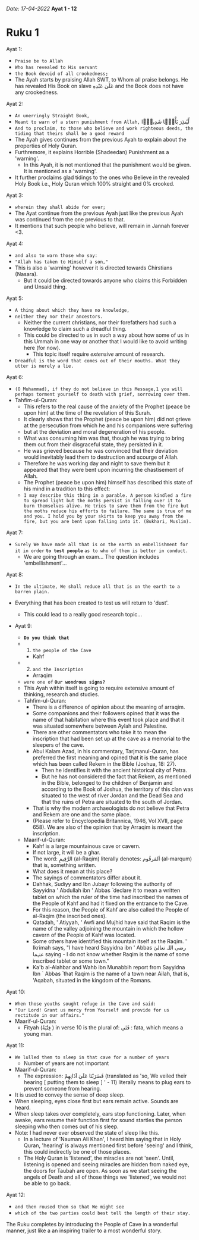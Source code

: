 
*Date: 17-04-2022*
**Ayat  1 - 12**
# Ruku 1

Ayat 1:
- `Praise be to Allah`
- `Who has revealed to His servant`
- `the Book devoid of all crookedness;`
- The Ayah starts by praising Allah SWT, to Whom all praise belongs. He has revealed His Book on slave عَلَىٰ عَبْدِهِ and the Book does not have any crookedness.

Ayat 2:
- `An unerringly Straight Book,`
- `Meant to warn of a stern punishment from Allah,` لِّيُنذِرَ بَأْسًۭا شَدِيدًۭا  
- `And to proclaim, to those who believe and work righteous deeds, the tiding that theirs shall be a good reward`
- The Ayah gives continues from the previous Ayah to explain about the properties of Holy Quran.
- Furthremore, it explains Horrible (Shadeedan) Punishment as a 'warning'.
  - In this Ayah, it is not mentioned that the punishment would be given. It is mentioned as a 'warning'.
- It further proclaims glad tidings to the ones who Believe in the revealed Holy Book i.e., Holy Quran which 100% straight and 0% crooked.


Ayat 3:
- `wherein they shall abide for ever;`
- The Ayat continue from the previous Ayah just like the previous Ayah was continued from the one previous to that.
- It mentions that such people who believe, will remain in Jannah forever <3.


Ayat 4:
- `and also to warn those who say: `
- `"Allah has taken to Himself a son,"`
- This is also a 'warning' however it is directed towards Chirstians (Nasara).
  - But it could be directed towards anyone who claims this Forbidden and Unsaid thing.

Ayat 5:
- `A thing about which they have no knowledge, `
- `neither they nor their ancestors. `
  - Neither the current christians, nor their forefathers had such a knowledge to claim such a dreadful thing.
  - This could be directed to us in such a way about how some of us in this Ummah in one way or another that I would like to avoid writing here (for now).
    - This topic itself require *extensive* amount of research.
- `Dreadful is the word that comes out of their mouths. What they utter is merely a lie.`


Ayat 6:
- `(O Muhammad), if they do not believe in this Message,1 you will perhaps torment yourself to death with grief, sorrowing over them.`
 - Tahfim-ul-Quran:
   - This refers to the real cause of the anxiety of the Prophet (peace be upon him) at the time of the revelation of this Surah. 
   - It clearly shows that the Prophet (peace be upon him) did not grieve at the persecution from which he and his companions were suffering 
   - but at the deviation and moral degeneration of his people. 
   - What was consuming him was that, though he was trying to bring them out from their disgraceful state, they persisted in it. 
   - He was grieved because he was convinced that their deviation would inevitably lead them to destruction and scourge of Allah. 
   - Therefore he was working day and night to save them but it appeared that they were bent upon incurring the chastisement of Allah. 
   - The Prophet (peace be upon him) himself has described this state of his mind in a tradition to this effect: 
   - `I may describe this thing in a parable. A person kindled a fire to spread light but the moths persist in falling over it to burn themselves alive. He tries to save them from the fire but the moths reduce his efforts to failure. The same is true of me and you. I hold you by your skirts to keep you away from the fire, but you are bent upon falling into it. (Bukhari, Muslim).`


Ayat 7:
- `Surely We have made all that is on the earth an embellishment for it in order` **`to test people`** `as to who of them is better in conduct.` 
  - We are going through an exam... The question includes 'embellishment'...


Ayat 8:
- `In the ultimate, We shall reduce all that is on the earth to a barren plain.`
- Everything that has been created to test us will return to 'dust'.
  - This could lead to a really good research topic...


- Ayat 9:
  - **`Do you think that`** 
  - 1. `the people of the Cave`
    - Kahf
  - 2. `and the Inscription` 
    - Arraqim
  - `were one of` **`Our wondrous signs?`**
  - This Ayah within itself is going to require extensive amount of thinking, research and studies.
  - Tahfim-ul-Quran:
    - There is a difference of opinion about the meaning of arraqim. 
    - Some companions and their followers opined that it was the name of that habitation where this event took place and that it was situated somewhere between Aylah and Palestine. 
    - There are other commentators who take it to mean the inscription that had been set up at the cave as a memorial to the sleepers of the cave. 
    - Abul Kalam Azad, in his commentary, Tarjmanul-Quran, has preferred the first meaning and opined that it is the same place which has been called Rekem in the Bible (Joshua, 18: 27). 
      - Then he identifies it with the ancient historical city of Petra.
      -  But he has not considered the fact that Rekem, as mentioned in the Bible, belonged to the children of Benjamin and according to the Book of Joshua, the territory of this clan was situated to the west of river Jordan and the Dead Sea and that the ruins of Petra are situated to the south of Jordan. 
     - That is why the modern archaeologists do not believe that Petra and Rekem are one and the same place. 
     - (Please refer to Encyclopedia Britannica, 1946, Vol XVII, page 658). We are also of the opinion that by Arraqim is meant the inscription.
  - Maarif-ul-Quran:
    - Kahf is a large mountainous cave or cavern. 
    - If not large, it will be a ghar. 
    - The word: الرَّ‌قِيمِ (al-Raqim) literally denotes: اَلمَرقُوم (al-marqum) that is, something written. 
    - What does it mean at this place? 
    - The sayings of commentators differ about it. 
    - Dahhak, Sudiyy and Ibn Jubayr following the authority of Sayyidna ' Abdullah ibn ' Abbas ؓ declare it to mean a written tablet on which the ruler of the time had inscribed the names of the People of Kahf and had it fixed on the entrance to the Cave. 
    - For this reason, the People of Kahf are also called the People of al-Raqim (the inscribed ones). 
    - Qatadah, ' Atiyyah, ' Awfi and Mujhid have said that Raqim is the name of the valley adjoining the mountain in which the hollow cavern of the People of Kahf was located. 
    - Some others have identified this mountain itself as the Raqim. ' Ikrimah says, "I have heard Sayyidna ibn ' Abbas رضی اللہ تعالیٰ عنہما saying - I do not know whether Raqim is the name of some inscribed tablet or some town." 
    - Ka'b al-Alahbar and Wahb ibn Munabbih report from Sayyidna Ibn ` Abbas ؓ that Raqim is the name of a town near Ailah, that is, 'Aqabah, situated in the kingdom of the Romans.


Ayat 10:
- `When those youths sought refuge in the Cave and said:` 
- `"Our Lord! Grant us mercy from Yourself and provide for us rectitude in our affairs."`
- Maarif-ul-Quran:
  - Fityah (فِتْيَةُ ) in verse 10 is the plural of: فَتٰی : fata, which means a young man.


Ayat 11:
 - `We lulled them to sleep in that cave for a number of years`
   - Number of years are not important
 - Maarif-ul-Quran:
   - The expression: فَضَرَ‌بْنَا عَلَىٰ آذَانِهِمْ (translated as 'so, We veiled their hearing [ putting them to sleep ] ' - 11) literally means to plug ears to prevent someone from hearing. 
  - It is used to convey the sense of deep sleep. 
  - When sleeping, eyes close first but ears remain active. Sounds are heard. 
  - When sleep takes over completely, ears stop functioning. Later, when awake, ears resume their function first for sound startles the person sleeping who then comes out of his sleep.
  - Note: I had never ever observed the state of sleep like this.
    - In a lecture of 'Nauman Ali Khan', I heard him saying that in Holy Quran, 'hearing' is always mentioned first before 'seeing' and I think, this could indirectly be one of those places.
    - The Holy Quran is 'listened', the miracles are not 'seen'. Until, listening is opened and seeing miracles are hidden from naked eye, the doors for Taubah are open. As soon as we start seeing the angels of Death and all of those things we 'listened', we would not be able to go back.



Ayat 12:
- `and then roused them so that We might see `
- `which of the two parties could best tell the length of their stay.`

The Ruku completes by introducing the People of Cave in a wonderful manner, just like a an inspiring trailer to a most wonderful story.  


